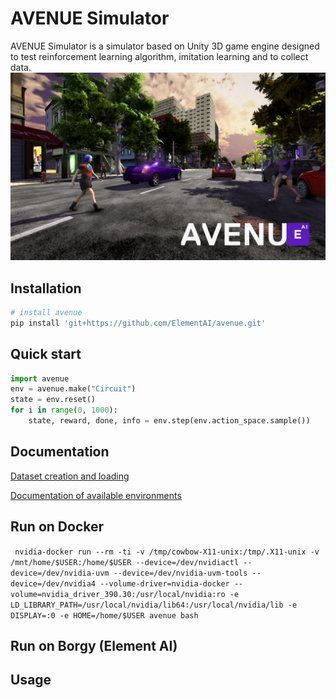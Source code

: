 # AVENUE Simulator

AVENUE Simulator is a simulator based on Unity 3D game engine designed to test reinforcement learning algorithm, imitation learning and to collect data.
![Alt text](images/AVENUE.jpg?raw=true "Title")

## Installation
```bash
# install avenue
pip install 'git+https://github.com/ElementAI/avenue.git'
```
## Quick start

```python
import avenue
env = avenue.make("Circuit")
state = env.reset()
for i in range(0, 1000):
    state, reward, done, info = env.step(env.action_space.sample())
```

## Documentation

[Dataset creation and loading](docs/DATASET.md)

[Documentation of available environments](docs/ENVIRONMENTS.md)

## Run on Docker

``` nvidia-docker run --rm -ti -v /tmp/cowbow-X11-unix:/tmp/.X11-unix -v /mnt/home/$USER:/home/$USER --device=/dev/nvidiactl --device=/dev/nvidia-uvm --device=/dev/nvidia-uvm-tools --device=/dev/nvidia4 --volume-driver=nvidia-docker --volume=nvidia_driver_390.30:/usr/local/nvidia:ro -e LD_LIBRARY_PATH=/usr/local/nvidia/lib64:/usr/local/nvidia/lib -e DISPLAY=:0 -e HOME=/home/$USER avenue bash```


## Run on Borgy (Element AI)

## Usage
